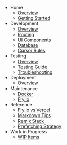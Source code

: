 - Home
   - [Overview](README.md)
   - [Getting Started](getting_started.md)
- Development
   - [Overview](development/overview.md)
   - [Routing](development/routing.md)
   - [UI Components](development/ui-components.md)
   - [Database](development/database.md)
   - [Cursor Rules](development/cursor_rules.md)
- Testing
   - [Overview](testing/overview.md)
   - [Testing Guide](testing/testing_guide.md)
   - [Troubleshooting](testing/troubleshooting.md)
- Deployment
   - [Overview](deployment/overview.md)
- Maintenance
   - [Docker](maintenance/docker.md)
   - [Fly.io](maintenance/fly.md)
- Reference
   - [Fly.io vs Vercel](fly_vs_vercel.md)
   - [Markdown Tips](markdown_tips.md)
   - [Remix Stack](remix_stack.md)
   - [Prefetching Strategy](PREFETCHING_STRATEGY.md)
- Work in Progress
   - [WIP Items](wip.md)
